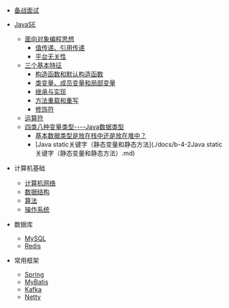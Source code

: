 
* [备战面试](./docs/a-1SpringBoot构建电商基础秒杀项目.md)

* [JavaSE](./docs/bJavaSE.md)
  * [面向对象编程思想](./docs/b-0面向对象编程思想.md)
    * [值传递、引用传递](./docs/b-1-1值传递、引用传递.md)
    * [平台无关性](./docs/b-1-2平台无关性.md)
  * [三个基本特征](./docs/b-2三个基本特征.md)
    * [构造函数和默认构造函数](./docs/b-2-1构造函数和默认构造函数.md)
    * [类变量、成员变量和局部变量](./docs/b-2-2类变量、成员变量和局部变量.md)
    * [继承与实现](./docs/b-2-3继承与实现.md)
    * [方法重载和重写](./docs/b-2-4方法重载和重写.md)
    * [修饰符](./docs/b-2-5修饰符.md)
  * [运算符](./docs/b-3Java多线程.md)
  * [四类八种变量类型----Java数据类型](./docs/b-4四类八种变量类型----Java数据类型.md)
    * [基本数据类型是放在栈中还是放在堆中？](./docs/b-4-1基本数据类型是放在栈中还是放在堆中？.md)
    * [Java static关键字（静态变量和静态方法](./docs/b-4-2Java static关键字（静态变量和静态方法）.md)
  
* 计算机基础
  * [计算机网络](./docs/c-1计算机网络.md)
  * [数据结构](./docs/c-2数据结构.md)
  * [算法](./docs/c-3算法.md)
  * [操作系统](./docs/c-4操作系统.md)
  
* 数据库
  * [MySQL](./docs/d-1-mysql.md)
  * [Redis](./docs/d-2-redis.md)
  
* 常用框架
  * [Spring](./docs/e-1spring.md)
  * [MyBatis](./docs/e-2mybatis.md)
  * [Kafka](./docs/e-3kafka.md)
  * [Netty](./docs/e-4netty.md)
  
